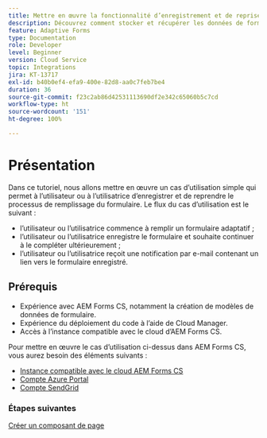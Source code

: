 ```yaml
---
title: Mettre en œuvre la fonctionnalité d’enregistrement et de reprise pour un formulaire adaptatif
description: Découvrez comment stocker et récupérer les données de formulaire adaptatif du compte de stockage Azure.
feature: Adaptive Forms
type: Documentation
role: Developer
level: Beginner
version: Cloud Service
topic: Integrations
jira: KT-13717
exl-id: b40b0ef4-efa9-400e-82d8-aa0c7feb7be4
duration: 36
source-git-commit: f23c2ab86d42531113690df2e342c65060b5c7cd
workflow-type: ht
source-wordcount: '151'
ht-degree: 100%

---
```


# Présentation

Dans ce tutoriel, nous allons mettre en œuvre un cas d’utilisation simple qui permet à l’utilisateur ou à l’utilisatrice d’enregistrer et de reprendre le processus de remplissage du formulaire. Le flux du cas d’utilisation est le suivant :

* l’utilisateur ou l’utilisatrice commence à remplir un formulaire adaptatif ;
* l’utilisateur ou l’utilisatrice enregistre le formulaire et souhaite continuer à le compléter ultérieurement ;
* l’utilisateur ou l’utilisatrice reçoit une notification par e-mail contenant un lien vers le formulaire enregistré.

## Prérequis

* Expérience avec AEM Forms CS, notamment la création de modèles de données de formulaire.
* Expérience du déploiement du code à l’aide de Cloud Manager.
* Accès à l’instance compatible avec le cloud d’AEM Forms CS.

Pour mettre en œuvre le cas d’utilisation ci-dessus dans AEM Forms CS, vous aurez besoin des éléments suivants :

* [Instance compatible avec le cloud AEM Forms CS](https://experienceleague.adobe.com/docs/experience-manager-learn/cloud-service/forms/developing-for-cloud-service/intellij-and-aem-sync.html?lang=fr#set-up-aem-author-instance)
* [Compte Azure Portal](https://portal.azure.com/)
* [Compte SendGrid](https://sendgrid.com/)

### Étapes suivantes

[Créer un composant de page](./page-component.md)
